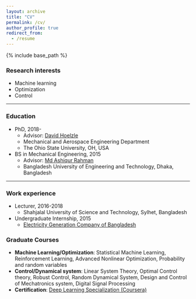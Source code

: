 ```yaml
---
layout: archive
title: "CV"
permalink: /cv/
author_profile: true
redirect_from:
  - /resume
---
```


{% include base_path %}

  
### Research interests

* Machine learning 
* Optimization
* Control

----------------------------

### Education

* PhD, 2018- 
  * Advisor: [David Hoelzle](https://hrl.engineering.osu.edu/people/hoelzle.1)
  * Mechanical and Aerospace Engineering Department
  * The Ohio State University, OH, USA
* BS in Mechanical Engineering, 2015 
  * Advisor: [Md Ashiqur Rahman](https://ashiqurrahman.buet.ac.bd/)
  * Bangladesh University of Engineering and Technology, Dhaka, Bangladesh

--------------------------------

### Work experience

* Lecturer, 2016-2018
  * Shahjalal University of Science and Technology, Sylhet, Bangladesh
* Undergraduate Internship, 2015
  * [Electricity Generation Company of Bangladesh](http://www.egcb.gov.bd/)

### Graduate Courses
* **Machine Learning/Optimization**: Statistical Machine Learning, Reinforcement Learning, Advanced Nonlinear Optimization, Probability and random variables
* **Control/Dynamical system**: Linear System Theory, Optimal Control theory, Robust Control, Random Dynamical System, Design and Control of Mechatronics system, Digital Signal Processing
* **Certification**: [Deep Learning Specialization (Coursera)](https://www.coursera.org/account/accomplishments/specialization/3YZLSAFPSVB8)

  